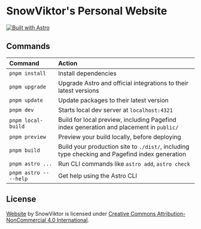 # SnowViktor's Personal Website

[![Built with Astro](https://astro.badg.es/v2/built-with-astro/small.svg)](https://astro.build)

## Commands

| Command                | Action                                                                                         |
| :--------------------- | :--------------------------------------------------------------------------------------------- |
| `pnpm install`         | Install dependencies                                                                           |
| `pnpm upgrade`         | Upgrade Astro and official integrations to their latest versions                               |
| `pnpm update`          | Update packages to their latest version                                                        |
| `pnpm dev`             | Starts local dev server at `localhost:4321`                                                    |
| `pnpm local-build`     | Build for local preview, including Pagefind index generation and placement in `public/`        |
| `pnpm preview`         | Preview your build locally, before deploying                                                   |
| `pnpm build`           | Build your production site to `./dist/`, including type checking and Pagefind index generation |
| `pnpm astro ...`       | Run CLI commands like `astro add`, `astro check`                                               |
| `pnpm astro -- --help` | Get help using the Astro CLI                                                                   |

## License

[Website](https://snow-viktor.vercel.app) by SnowViktor is licensed under [Creative Commons Attribution-NonCommercial 4.0 International](https://creativecommons.org/licenses/by-nc/4.0/).
